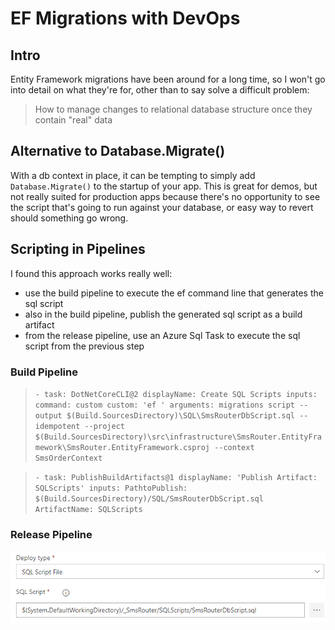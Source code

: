 # EF Migrations with DevOps
## Intro
Entity Framework migrations have been around for a long time, so I won't go into detail on what they're for, other than to say solve a difficult problem:

> How to manage changes to relational database structure once they contain "real" data

## Alternative to Database.Migrate()
With a db context in place, it can be tempting to simply add `Database.Migrate()` to the startup of your app. This is great for demos, but not really suited for production apps because there's no opportunity to see the script that's going to run against your database, or easy way to revert should something go wrong.

## Scripting in Pipelines
I found this approach works really well:
+ use the build pipeline to execute the ef command line that generates the sql script
+ also in the build pipeline, publish the generated sql script as a build artifact
+ from the release pipeline, use an Azure Sql Task to execute the sql script from the previous step

### Build Pipeline

>`- task: DotNetCoreCLI@2
      displayName: Create SQL Scripts
      inputs:
        command: custom
        custom: 'ef '
        arguments: migrations script --output $(Build.SourcesDirectory)\SQL\SmsRouterDbScript.sql --idempotent --project $(Build.SourcesDirectory)\src\infrastructure\SmsRouter.EntityFramework\SmsRouter.EntityFramework.csproj --context SmsOrderContext`

>`- task: PublishBuildArtifacts@1
      displayName: 'Publish Artifact: SQLScripts'
      inputs:
        PathtoPublish: $(Build.SourcesDirectory)/SQL/SmsRouterDbScript.sql
        ArtifactName: SQLScripts`

### Release Pipeline
![release-pipeline-image](/images/ef-migration/ReleasePipeline.png)